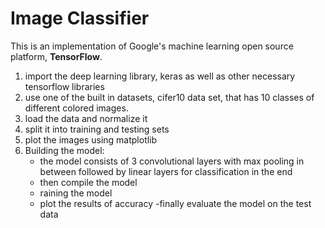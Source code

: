 # Image Classifier

This is an implementation of Google's machine learning open source platform, **TensorFlow**.

1. import the deep learning library, keras as well as other necessary tensorflow libraries
2. use one of the built in datasets, cifer10 data set, that has 10 classes of different colored images.
3. load the data and normalize it
4. split it into training and testing sets
5. plot the images using matplotlib
6. Building the model:
   - the model consists of 3 convolutional layers with max pooling in between followed by linear layers for classification in the end
   - then compile the model
   - raining the model
   - plot the results of accuracy
   -finally evaluate the model on the test data


